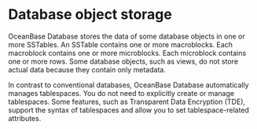 # Database object storage

OceanBase Database stores the data of some database objects in one or more SSTables. An SSTable contains one or more macroblocks. Each macroblock contains one or more microblocks. Each microblock contains one or more rows. Some database objects, such as views, do not store actual data because they contain only metadata.

In contrast to conventional databases, OceanBase Database automatically manages tablespaces. You do not need to explicitly create or manage tablespaces. Some features, such as Transparent Data Encryption (TDE), support the syntax of tablespaces and allow you to set tablespace-related attributes.
